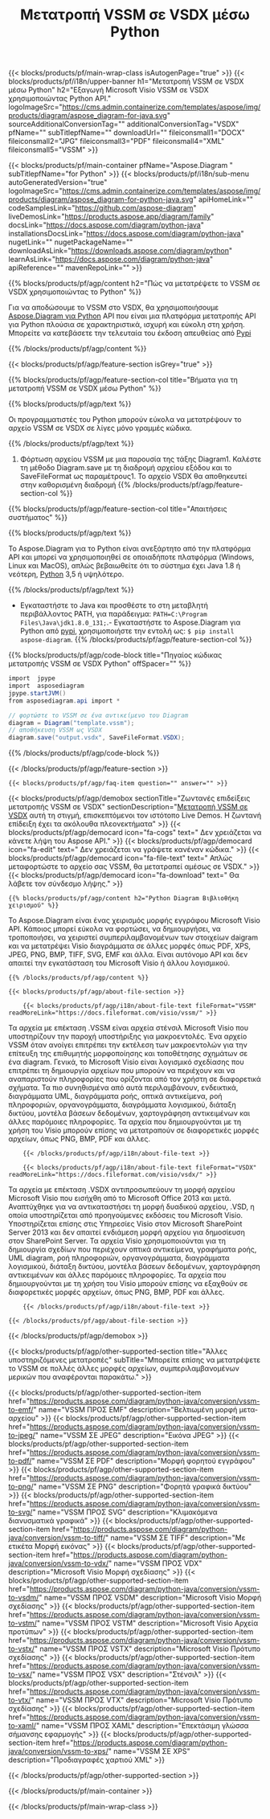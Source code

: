 ﻿---
title: Μετατροπή VSSM σε VSDX μέσω Python 
weight: 1960
url: /el/python-java/conversion/vssm-to-vsdx/ 
description: Δείγμα κώδικα μετατροπής Python για μορφή VSSM σε αρχείο VSDX. Χρησιμοποιήστε αυτό το παράδειγμα κώδικα για να μετατρέψετε το VSSM σε VSDX σε οποιαδήποτε εφαρμογή που βασίζεται στο Python.
---
{{< blocks/products/pf/main-wrap-class isAutogenPage="true" >}}
{{< blocks/products/pf/i18n/upper-banner h1="Μετατροπή VSSM σε VSDX μέσω Python" h2="Εξαγωγή Microsoft Visio VSSM σε VSDX χρησιμοποιώντας Python API." logoImageSrc="https://cms.admin.containerize.com/templates/aspose/img/products/diagram/aspose_diagram-for-java.svg" sourceAdditionalConversionTag="" additionalConversionTag="VSDX" pfName="" subTitlepfName="" downloadUrl="" fileiconsmall1="DOCX" fileiconsmall2="JPG" fileiconsmall3="PDF" fileiconsmall4="XML" fileiconsmall5="VSSM" >}}

{{< blocks/products/pf/main-container pfName="Aspose.Diagram " subTitlepfName="for Python" >}}
{{< blocks/products/pf/i18n/sub-menu autoGeneratedVersion="true" logoImageSrc="https://cms.admin.containerize.com/templates/aspose/img/products/diagram/aspose_diagram-for-python-java.svg" apiHomeLink="" codeSamplesLink="https://github.com/aspose-diagram" liveDemosLink="https://products.aspose.app/diagram/family" docsLink="https://docs.aspose.com/diagram/python-java" installationsDocsLink="https://docs.aspose.com/diagram/python-java" nugetLink="" nugetPackageName="" downloadAsLink="https://downloads.aspose.com/diagram/python" learnAsLink="https://docs.aspose.com/diagram/python-java" apiReference="" mavenRepoLink="" >}}

{{% blocks/products/pf/agp/content h2="Πώς να μετατρέψετε το VSSM σε VSDX χρησιμοποιώντας το Python" %}}

 Για να αποδώσουμε το VSSM στο VSDX, θα χρησιμοποιήσουμε
 [Aspose.Diagram για Python](https://products.aspose.com/diagram/python-java/) 
 API που είναι μια πλατφόρμα μετατροπής API για Python πλούσια σε χαρακτηριστικά, ισχυρή και εύκολη στη χρήση. Μπορείτε να κατεβάσετε την τελευταία του έκδοση απευθείας από
 [Pypi](https://pypi.org/project/aspose-diagram/) 

{{% /blocks/products/pf/agp/content %}}

{{< blocks/products/pf/agp/feature-section isGrey="true" >}}

{{% blocks/products/pf/agp/feature-section-col title="Βήματα για τη μετατροπή VSSM σε VSDX μέσω Python" %}}

{{% blocks/products/pf/agp/text %}}

 Οι προγραμματιστές του Python μπορούν εύκολα να μετατρέψουν το αρχείο VSSM σε VSDX σε λίγες μόνο γραμμές κώδικα.

{{% /blocks/products/pf/agp/text %}}

1. Φόρτωση αρχείου VSSM με μια παρουσία της τάξης Diagram1. Καλέστε τη μέθοδο Diagram.save με τη διαδρομή αρχείου εξόδου και το SaveFileFormat ως παραμέτρους1. Το αρχείο VSDX θα αποθηκευτεί στην καθορισμένη διαδρομή
{{% /blocks/products/pf/agp/feature-section-col %}}

{{% blocks/products/pf/agp/feature-section-col title="Απαιτήσεις συστήματος" %}}

{{% blocks/products/pf/agp/text %}}

 Το Aspose.Diagram για το Python είναι ανεξάρτητο από την πλατφόρμα API και μπορεί να χρησιμοποιηθεί σε οποιαδήποτε πλατφόρμα (Windows, Linux και MacOS), απλώς βεβαιωθείτε ότι το σύστημα έχει Java 1.8 ή νεότερη, [Python](https://www.python.org/downloads/) 3,5 ή υψηλότερο. 
 
{{% /blocks/products/pf/agp/text %}}

- Εγκαταστήστε το Java και προσθέστε το στη μεταβλητή περιβάλλοντος PATH, για παράδειγμα: <code>PATH=C:\Program Files\Java\jdk1.8.0_131;</code>.- Εγκαταστήστε το Aspose.Diagram για Python από <a href="https://pypi.org/project/aspose-diagram/">pypi</a>, χρησιμοποιήστε την εντολή ως: <code>$ pip install aspose-diagram</code>.
{{% /blocks/products/pf/agp/feature-section-col %}}

{{% blocks/products/pf/agp/code-block title="Πηγαίος κώδικας μετατροπής VSSM σε VSDX Python" offSpacer="" %}}

```cs
import  jpype     
import  asposediagram     
jpype.startJVM() 
from asposediagram.api import *

// φορτώστε το VSSM σε ένα αντικείμενο του Diagram 
diagram = Diagram("template.vssm");
// αποθήκευση VSSM ως VSDX 
diagram.save("output.vsdx", SaveFileFormat.VSDX);   


```

{{% /blocks/products/pf/agp/code-block %}}

{{< /blocks/products/pf/agp/feature-section >}}

    {{< blocks/products/pf/agp/faq-item question="" answer="" >}}
 

<!-- aboutfile Starts -->

{{< blocks/products/pf/agp/demobox sectionTitle="Ζωντανές επιδείξεις μετατροπής VSSM σε VSDX" sectionDescription="[Μετατροπή VSSM σε VSDX](https://products.aspose.app/diagram/conversion/vssm-to-vsdx) αυτή τη στιγμή, επισκεπτόμενοι τον ιστότοπο Live Demos. Η ζωντανή επίδειξη έχει τα ακόλουθα πλεονεκτήματα" >}}
        {{< blocks/products/pf/agp/democard icon="fa-cogs" text=" Δεν χρειάζεται να κάνετε λήψη του Aspose API." >}}
        {{< blocks/products/pf/agp/democard icon="fa-edit" text=" Δεν χρειάζεται να γράψετε κανέναν κώδικα." >}}
        {{< blocks/products/pf/agp/democard icon="fa-file-text" text=" Απλώς μεταφορτώστε το αρχείο σας VSSM, θα μετατραπεί αμέσως σε VSDX." >}}
        {{< blocks/products/pf/agp/democard icon="fa-download" text=" Θα λάβετε τον σύνδεσμο λήψης." >}}

    {{% blocks/products/pf/agp/content h2="Python Diagram Βιβλιοθήκη χειρισμού" %}}

 Το Aspose.Diagram είναι ένας χειρισμός μορφής εγγράφου Microsoft Visio API. Κάποιος μπορεί εύκολα να φορτώσει, να δημιουργήσει, να τροποποιήσει, να χειριστεί συμπεριλαμβανομένων των στοιχείων daigram και να μετατρέψει Visio διαγράμματα σε άλλες μορφές όπως PDF, XPS, JPEG, PNG, BMP, TIFF, SVG, EMF και άλλα. Είναι αυτόνομο API και δεν απαιτεί την εγκατάσταση του Microsoft Visio ή άλλου λογισμικού.  



    {{% /blocks/products/pf/agp/content %}}

    {{< blocks/products/pf/agp/about-file-section >}}

        {{< blocks/products/pf/agp/i18n/about-file-text fileFormat="VSSM" readMoreLink="https://docs.fileformat.com/visio/vssm/" >}}

Τα αρχεία με επέκταση .VSSM είναι αρχεία στένσιλ Microsoft Visio που υποστηρίζουν την παροχή υποστήριξης για μακροεντολές. Ένα αρχείο VSSM όταν ανοίγει επιτρέπει την εκτέλεση των μακροεντολών για την επίτευξη της επιθυμητής μορφοποίησης και τοποθέτησης σχημάτων σε ένα diagram. Γενικά, το Microsoft Visio είναι λογισμικό σχεδίασης που επιτρέπει τη δημιουργία αρχείων που μπορούν να περιέχουν και να αναπαριστούν πληροφορίες που ορίζονται από τον χρήστη σε διαφορετικά σχήματα. Τα πιο συνηθισμένα από αυτά περιλαμβάνουν, ενδεικτικά, διαγράμματα UML, διαγράμματα ροής, οπτικά αντικείμενα, ροή πληροφοριών, οργανογράμματα, διαγράμματα λογισμικού, διάταξη δικτύου, μοντέλα βάσεων δεδομένων, χαρτογράφηση αντικειμένων και άλλες παρόμοιες πληροφορίες. Τα αρχεία που δημιουργούνται με τη χρήση του Visio μπορούν επίσης να μετατραπούν σε διαφορετικές μορφές αρχείων, όπως PNG, BMP, PDF και άλλες. 


        {{< /blocks/products/pf/agp/i18n/about-file-text >}}

        {{< blocks/products/pf/agp/i18n/about-file-text fileFormat="VSDX" readMoreLink="https://docs.fileformat.com/visio/vsdx/" >}}

Τα αρχεία με επέκταση .VSDX αντιπροσωπεύουν τη μορφή αρχείου Microsoft Visio που εισήχθη από το Microsoft Office 2013 και μετά. Αναπτύχθηκε για να αντικαταστήσει τη μορφή δυαδικού αρχείου, .VSD, η οποία υποστηρίζεται από προηγούμενες εκδόσεις του Microsoft Visio. Υποστηρίζεται επίσης στις Υπηρεσίες Visio στον Microsoft SharePoint Server 2013 και δεν απαιτεί ενδιάμεση μορφή αρχείου για δημοσίευση στον SharePoint Server. Τα αρχεία Visio χρησιμοποιούνται για τη δημιουργία σχεδίων που περιέχουν οπτικά αντικείμενα, γραφήματα ροής, UML diagram, ροή πληροφοριών, οργανογράμματα, διαγράμματα λογισμικού, διάταξη δικτύου, μοντέλα βάσεων δεδομένων, χαρτογράφηση αντικειμένων και άλλες παρόμοιες πληροφορίες. Τα αρχεία που δημιουργούνται με τη χρήση του Visio μπορούν επίσης να εξαχθούν σε διαφορετικές μορφές αρχείων, όπως PNG, BMP, PDF και άλλες. 


        {{< /blocks/products/pf/agp/i18n/about-file-text >}}

    {{< /blocks/products/pf/agp/about-file-section >}}

{{< /blocks/products/pf/agp/demobox >}}

<!-- aboutfile Ends -->

{{< blocks/products/pf/agp/other-supported-section title="Άλλες υποστηριζόμενες μετατροπές" subTitle="Μπορείτε επίσης να μετατρέψετε το VSSM σε πολλές άλλες μορφές αρχείων, συμπεριλαμβανομένων μερικών που αναφέρονται παρακάτω." >}}

{{< blocks/products/pf/agp/other-supported-section-item href="https://products.aspose.com/diagram/python-java/conversion/vssm-to-emf/" name="VSSM ΠΡΟΣ EMF" description="Βελτιωμένη μορφή μετα-αρχείου" >}}
{{< blocks/products/pf/agp/other-supported-section-item href="https://products.aspose.com/diagram/python-java/conversion/vssm-to-jpeg/" name="VSSM ΣΕ JPEG" description="Εικόνα JPEG" >}}
{{< blocks/products/pf/agp/other-supported-section-item href="https://products.aspose.com/diagram/python-java/conversion/vssm-to-pdf/" name="VSSM ΣΕ PDF" description="Μορφή φορητού εγγράφου" >}}
{{< blocks/products/pf/agp/other-supported-section-item href="https://products.aspose.com/diagram/python-java/conversion/vssm-to-png/" name="VSSM ΣΕ PNG" description="Φορητά γραφικά δικτύου" >}}
{{< blocks/products/pf/agp/other-supported-section-item href="https://products.aspose.com/diagram/python-java/conversion/vssm-to-svg/" name="VSSM ΠΡΟΣ SVG" description="Κλιμακόμενα διανυσματικά γραφικά" >}}
{{< blocks/products/pf/agp/other-supported-section-item href="https://products.aspose.com/diagram/python-java/conversion/vssm-to-tiff/" name="VSSM ΣΕ TIFF" description="Με ετικέτα Μορφή εικόνας" >}}
{{< blocks/products/pf/agp/other-supported-section-item href="https://products.aspose.com/diagram/python-java/conversion/vssm-to-vdx/" name="VSSM ΠΡΟΣ VDX" description="Microsoft Visio Μορφή σχεδίασης" >}}
{{< blocks/products/pf/agp/other-supported-section-item href="https://products.aspose.com/diagram/python-java/conversion/vssm-to-vsdm/" name="VSSM ΠΡΟΣ VSDM" description="Microsoft Visio Μορφή σχεδίασης" >}}
{{< blocks/products/pf/agp/other-supported-section-item href="https://products.aspose.com/diagram/python-java/conversion/vssm-to-vstm/" name="VSSM ΠΡΟΣ VSTM" description="Microsoft Visio Αρχεία προτύπων" >}}
{{< blocks/products/pf/agp/other-supported-section-item href="https://products.aspose.com/diagram/python-java/conversion/vssm-to-vstx/" name="VSSM ΠΡΟΣ VSTX" description="Microsoft Visio Πρότυπο σχεδίασης" >}}
{{< blocks/products/pf/agp/other-supported-section-item href="https://products.aspose.com/diagram/python-java/conversion/vssm-to-vsx/" name="VSSM ΠΡΟΣ VSX" description="Στένσιλ" >}}
{{< blocks/products/pf/agp/other-supported-section-item href="https://products.aspose.com/diagram/python-java/conversion/vssm-to-vtx/" name="VSSM ΠΡΟΣ VTX" description="Microsoft Visio Πρότυπο σχεδίασης" >}}
{{< blocks/products/pf/agp/other-supported-section-item href="https://products.aspose.com/diagram/python-java/conversion/vssm-to-xaml/" name="VSSM ΠΡΟΣ XAML" description="Επεκτάσιμη γλώσσα σήμανσης εφαρμογής" >}}
{{< blocks/products/pf/agp/other-supported-section-item href="https://products.aspose.com/diagram/python-java/conversion/vssm-to-xps/" name="VSSM ΣΕ XPS" description="Προδιαγραφές χαρτιού XML" >}}

{{< /blocks/products/pf/agp/other-supported-section >}}

{{< /blocks/products/pf/main-container >}}
    
{{< /blocks/products/pf/main-wrap-class >}}